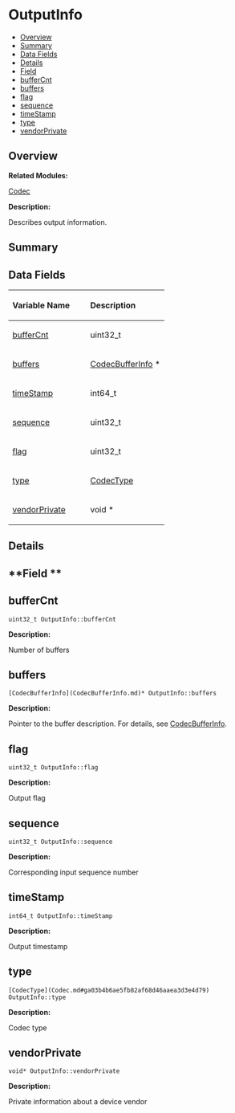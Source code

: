 # OutputInfo<a name="ZH-CN_TOPIC_0000001054918167"></a>

-   [Overview](#section357683563165632)
-   [Summary](#section1394105377165632)
-   [Data Fields](#pub-attribs)
-   [Details](#section748509999165632)
-   [Field](#section1953417827165632)
-   [bufferCnt](#ac131b4abc43415f000a0750e82bb881d)
-   [buffers](#a5a8cc2acb5f2918dde6fa60562e54d00)
-   [flag](#a56f914be981dd3a2f0ee8c65e501d8f1)
-   [sequence](#a6ad161decc8e676690c66d2a6dbde468)
-   [timeStamp](#ac160a64994059683a0fc0547ab734a87)
-   [type](#ad3d70960789585a3b2014d83dddc448b)
-   [vendorPrivate](#a751ecb0c55401f130bf1a5b6492e1f38)

## **Overview**<a name="section357683563165632"></a>

**Related Modules:**

[Codec](Codec.md)

**Description:**

Describes output information. 

## **Summary**<a name="section1394105377165632"></a>

## Data Fields<a name="pub-attribs"></a>

<a name="table1263289119165632"></a>
<table><thead align="left"><tr id="row907026576165632"><th class="cellrowborder" valign="top" width="50%" id="mcps1.1.3.1.1"><p id="p1916859393165632"><a name="p1916859393165632"></a><a name="p1916859393165632"></a>Variable Name</p>
</th>
<th class="cellrowborder" valign="top" width="50%" id="mcps1.1.3.1.2"><p id="p1972379047165632"><a name="p1972379047165632"></a><a name="p1972379047165632"></a>Description</p>
</th>
</tr>
</thead>
<tbody><tr id="row714208237165632"><td class="cellrowborder" valign="top" width="50%" headers="mcps1.1.3.1.1 "><p id="p2009825401165632"><a name="p2009825401165632"></a><a name="p2009825401165632"></a><a href="OutputInfo.md#ac131b4abc43415f000a0750e82bb881d">bufferCnt</a></p>
</td>
<td class="cellrowborder" valign="top" width="50%" headers="mcps1.1.3.1.2 "><p id="p2118322618165632"><a name="p2118322618165632"></a><a name="p2118322618165632"></a>uint32_t </p>
</td>
</tr>
<tr id="row131608356165632"><td class="cellrowborder" valign="top" width="50%" headers="mcps1.1.3.1.1 "><p id="p811085886165632"><a name="p811085886165632"></a><a name="p811085886165632"></a><a href="OutputInfo.md#a5a8cc2acb5f2918dde6fa60562e54d00">buffers</a></p>
</td>
<td class="cellrowborder" valign="top" width="50%" headers="mcps1.1.3.1.2 "><p id="p189100593165632"><a name="p189100593165632"></a><a name="p189100593165632"></a><a href="CodecBufferInfo.md">CodecBufferInfo</a> * </p>
</td>
</tr>
<tr id="row1105848774165632"><td class="cellrowborder" valign="top" width="50%" headers="mcps1.1.3.1.1 "><p id="p128702445165632"><a name="p128702445165632"></a><a name="p128702445165632"></a><a href="OutputInfo.md#ac160a64994059683a0fc0547ab734a87">timeStamp</a></p>
</td>
<td class="cellrowborder" valign="top" width="50%" headers="mcps1.1.3.1.2 "><p id="p982312653165632"><a name="p982312653165632"></a><a name="p982312653165632"></a>int64_t </p>
</td>
</tr>
<tr id="row2132332956165632"><td class="cellrowborder" valign="top" width="50%" headers="mcps1.1.3.1.1 "><p id="p1264082805165632"><a name="p1264082805165632"></a><a name="p1264082805165632"></a><a href="OutputInfo.md#a6ad161decc8e676690c66d2a6dbde468">sequence</a></p>
</td>
<td class="cellrowborder" valign="top" width="50%" headers="mcps1.1.3.1.2 "><p id="p158504775165632"><a name="p158504775165632"></a><a name="p158504775165632"></a>uint32_t </p>
</td>
</tr>
<tr id="row1576201767165632"><td class="cellrowborder" valign="top" width="50%" headers="mcps1.1.3.1.1 "><p id="p111633634165632"><a name="p111633634165632"></a><a name="p111633634165632"></a><a href="OutputInfo.md#a56f914be981dd3a2f0ee8c65e501d8f1">flag</a></p>
</td>
<td class="cellrowborder" valign="top" width="50%" headers="mcps1.1.3.1.2 "><p id="p1025906160165632"><a name="p1025906160165632"></a><a name="p1025906160165632"></a>uint32_t </p>
</td>
</tr>
<tr id="row1023528704165632"><td class="cellrowborder" valign="top" width="50%" headers="mcps1.1.3.1.1 "><p id="p1867157920165632"><a name="p1867157920165632"></a><a name="p1867157920165632"></a><a href="OutputInfo.md#ad3d70960789585a3b2014d83dddc448b">type</a></p>
</td>
<td class="cellrowborder" valign="top" width="50%" headers="mcps1.1.3.1.2 "><p id="p762012206165632"><a name="p762012206165632"></a><a name="p762012206165632"></a><a href="Codec.md#ga03b4b6ae5fb82af68d46aaea3d3e4d79">CodecType</a> </p>
</td>
</tr>
<tr id="row306208981165632"><td class="cellrowborder" valign="top" width="50%" headers="mcps1.1.3.1.1 "><p id="p456354056165632"><a name="p456354056165632"></a><a name="p456354056165632"></a><a href="OutputInfo.md#a751ecb0c55401f130bf1a5b6492e1f38">vendorPrivate</a></p>
</td>
<td class="cellrowborder" valign="top" width="50%" headers="mcps1.1.3.1.2 "><p id="p17319317165632"><a name="p17319317165632"></a><a name="p17319317165632"></a>void * </p>
</td>
</tr>
</tbody>
</table>

## **Details**<a name="section748509999165632"></a>

## **Field **<a name="section1953417827165632"></a>

## bufferCnt<a name="ac131b4abc43415f000a0750e82bb881d"></a>

```
uint32_t OutputInfo::bufferCnt
```

 **Description:**

Number of buffers 

## buffers<a name="a5a8cc2acb5f2918dde6fa60562e54d00"></a>

```
[CodecBufferInfo](CodecBufferInfo.md)* OutputInfo::buffers
```

 **Description:**

Pointer to the buffer description. For details, see  [CodecBufferInfo](CodecBufferInfo.md). 

## flag<a name="a56f914be981dd3a2f0ee8c65e501d8f1"></a>

```
uint32_t OutputInfo::flag
```

 **Description:**

Output flag 

## sequence<a name="a6ad161decc8e676690c66d2a6dbde468"></a>

```
uint32_t OutputInfo::sequence
```

 **Description:**

Corresponding input sequence number 

## timeStamp<a name="ac160a64994059683a0fc0547ab734a87"></a>

```
int64_t OutputInfo::timeStamp
```

 **Description:**

Output timestamp 

## type<a name="ad3d70960789585a3b2014d83dddc448b"></a>

```
[CodecType](Codec.md#ga03b4b6ae5fb82af68d46aaea3d3e4d79) OutputInfo::type
```

 **Description:**

Codec type 

## vendorPrivate<a name="a751ecb0c55401f130bf1a5b6492e1f38"></a>

```
void* OutputInfo::vendorPrivate
```

 **Description:**

Private information about a device vendor 

